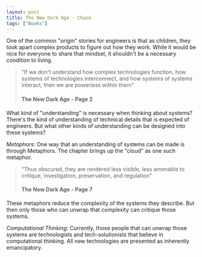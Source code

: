 ```yaml
---
layout: post
title: The New Dark Age - Chasm
tags: ["Books"]
---
```


One of the common "origin" stories for engineers is that as children, they took apart complex products to figure out how they work. While it would be nice for everyone to share that mindset, it shouldn't be a necessary condition to living.

> "If we don't understand how complex technologies function, how systems of technologies interconnect, and how systems of systems interact, then we are powerless within them"<h4>The New Dark Age - Page 2 </h4>

What kind of "understanding" is necessary when thinking about systems? There's the kind of understanding of technical details that is expected of engineers. But what other kinds of understanding can be designed into these systems?


*Metaphors:* One way that an understanding of systems can be made is through Metaphors. The chapter brings up the "cloud" as one such metaphor.

> "Thus obscured, they are rendered less visible, less amenable to critique, investigation, preservation, and regulation"<h4>The New Dark Age - Page 7</h4>

These metaphors reduce the complexity of the systems they describe. But then only those who can unwrap that complexity can critique those systems.

*Computational Thinking:* Currently, those people that can unwrap those systems are technologists and tech-solutionists that believe in computational thinking. All new technologies are presented as inherently emancipatory.
